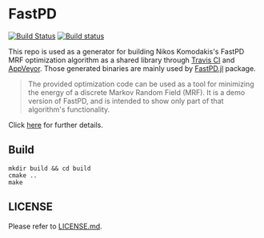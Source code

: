 # FastPD

[![Build Status](https://travis-ci.org/Gnimuc/FastPD.svg?branch=master)](https://travis-ci.org/Gnimuc/FastPD)
[![Build status](https://ci.appveyor.com/api/projects/status/1cd4q3oyva4dil4m?svg=true)](https://ci.appveyor.com/project/Gnimuc/fastpd)

This repo is used as a generator for building Nikos Komodakis's FastPD MRF optimization algorithm as a shared library through [Travis CI](https://travis-ci.org) and [AppVeyor](https://ci.appveyor.com). Those generated binaries are mainly used by [FastPD.jl](https://github.com/Gnimuc/FastPD.jl) package.

>The provided optimization code can be used as a tool for minimizing the energy of a discrete Markov Random Field (MRF). It is a demo version of FastPD, and is intended to show only part of that algorithm's functionality.

Click [here](http://imagine.enpc.fr/~komodakn/software.html) for further details.

## Build
```
mkdir build && cd build
cmake ..
make
```

## LICENSE
Please refer to [LICENSE.md](https://github.com/Gnimuc/FastPD/blob/master/LICENSE.md).

